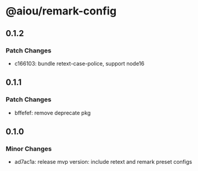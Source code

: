 # @aiou/remark-config

## 0.1.2

### Patch Changes

- c166103: bundle retext-case-police, support node16

## 0.1.1

### Patch Changes

- bffefef: remove deprecate pkg

## 0.1.0

### Minor Changes

- ad7ac1a: release mvp version: include retext and remark preset configs
